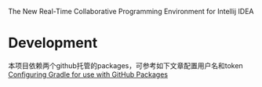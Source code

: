 The New Real-Time Collaborative Programming Environment for Intellij IDEA

# Development
本项目依赖两个github托管的packages，可参考如下文章配置用户名和token
[Configuring Gradle for use with GitHub Packages](https://docs.github.com/en/packages/guides/configuring-gradle-for-use-with-github-packages#authenticating-to-github-packages)